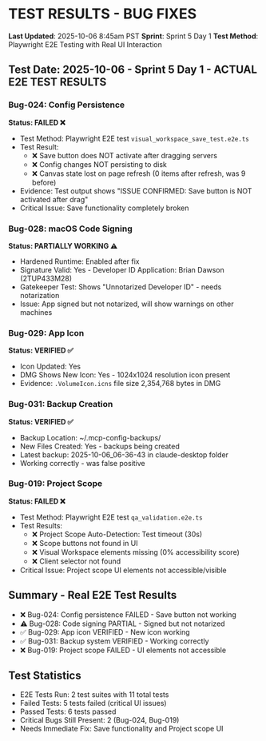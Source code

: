 # TEST RESULTS - BUG FIXES

**Last Updated**: 2025-10-06 8:45am PST
**Sprint**: Sprint 5 Day 1
**Test Method**: Playwright E2E Testing with Real UI Interaction

## Test Date: 2025-10-06 - Sprint 5 Day 1 - ACTUAL E2E TEST RESULTS

### Bug-024: Config Persistence
**Status: FAILED ❌**
- Test Method: Playwright E2E test `visual_workspace_save_test.e2e.ts`
- Test Result:
  - ❌ Save button does NOT activate after dragging servers
  - ❌ Config changes NOT persisting to disk
  - ❌ Canvas state lost on page refresh (0 items after refresh, was 9 before)
- Evidence: Test output shows "ISSUE CONFIRMED: Save button is NOT activated after drag"
- Critical Issue: Save functionality completely broken

### Bug-028: macOS Code Signing
**Status: PARTIALLY WORKING ⚠️**
- Hardened Runtime: Enabled after fix
- Signature Valid: Yes - Developer ID Application: Brian Dawson (2TUP433M28)
- Gatekeeper Test: Shows "Unnotarized Developer ID" - needs notarization
- Issue: App signed but not notarized, will show warnings on other machines

### Bug-029: App Icon
**Status: VERIFIED ✅**
- Icon Updated: Yes
- DMG Shows New Icon: Yes - 1024x1024 resolution icon present
- Evidence: `.VolumeIcon.icns` file size 2,354,768 bytes in DMG

### Bug-031: Backup Creation
**Status: VERIFIED ✅**
- Backup Location: ~/.mcp-config-backups/
- New Files Created: Yes - backups being created
- Latest backup: 2025-10-06_06-36-43 in claude-desktop folder
- Working correctly - was false positive

### Bug-019: Project Scope
**Status: FAILED ❌**
- Test Method: Playwright E2E test `qa_validation.e2e.ts`
- Test Results:
  - ❌ Project Scope Auto-Detection: Test timeout (30s)
  - ❌ Scope buttons not found in UI
  - ❌ Visual Workspace elements missing (0% accessibility score)
  - ❌ Client selector not found
- Critical Issue: Project scope UI elements not accessible/visible

## Summary - Real E2E Test Results
- ❌ Bug-024: Config persistence FAILED - Save button not working
- ⚠️ Bug-028: Code signing PARTIAL - Signed but not notarized
- ✅ Bug-029: App icon VERIFIED - New icon working
- ✅ Bug-031: Backup system VERIFIED - Working correctly
- ❌ Bug-019: Project scope FAILED - UI elements not accessible

## Test Statistics
- E2E Tests Run: 2 test suites with 11 total tests
- Failed Tests: 5 tests failed (critical UI issues)
- Passed Tests: 6 tests passed
- Critical Bugs Still Present: 2 (Bug-024, Bug-019)
- Needs Immediate Fix: Save functionality and Project scope UI
